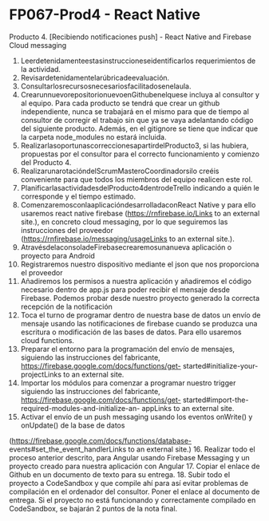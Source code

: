 # FP067-Prod4 - React Native
Producto 4. [Recibiendo notificaciones push] - React Native and Firebase Cloud messaging

1. Leerdetenidamenteestasinstruccioneseidentificarlos requerimientos de la actividad.
2. Revisardetenidamentelarúbricadeevaluación.
3. Consultarlosrecursosnecesariosfacilitadosenelaula.
4. CrearunnuevorepositorionuevoenGithubenelquese
incluya al consultor y al equipo. Para cada producto se tendrá que crear un github independiente, nunca se trabajará en el mismo para que de tiempo al consultor de corregir el trabajo sin que ya se vaya adelantando código del siguiente producto. Además, en el gitignore se tiene que indicar que la carpeta node_modules no estará incluida.
5. RealizarlasoportunascorreccionesapartirdelProducto3, si las hubiera, propuestas por el consultor para el correcto funcionamiento y comienzo del Producto 4.
6. RealizarunarotacióndelScrumMasteroCoordinadorsilo creéis conveniente para que todos los miembros del equipo realicen este rol.
7. PlanificarlasactividadesdelProducto4dentrodeTrello indicando a quién le corresponde y el tiempo estimado.
8. ComenzaremosconlaaplicacióndesarrolladaconReact Native y para ello usaremos react native firebase (https://rnfirebase.io/Links to an external site.), en concreto cloud messaging, por lo que seguiremos las instrucciones del proveedor (https://rnfirebase.io/messaging/usageLinks to an external site.).
9. AtravésdelaconsoladeFirebasecrearemosunanueva aplicación o proyecto para Android
10. Registraremos nuestro dispositivo mediante el json que nos proporciona el proveedor
11. Añadiremos los permisos a nuestra aplicación y añadiremos el código necesario dentro de app.js para poder recibir el mensaje desde Firebase. Podemos probar desde nuestro proyecto generado la correcta recepción de la notificación
12. Toca el turno de programar dentro de nuestra base de datos un envío de mensaje usando las notificaciones de firebase cuando se produzca una escritura o modificación de las bases de datos. Para ello usaremos cloud functions.
13. Preparar el entorno para la programación del envío de mensajes, siguiendo las instrucciones del
fabricante, https://firebase.google.com/docs/functions/get- started#initialize-your-projectLinks to an external site.
14. Importar los módulos para comenzar a programar nuestro trigger siguiendo las instrucciones del fabricante, https://firebase.google.com/docs/functions/get- started#import-the-required-modules-and-initialize-an- appLinks to an external site.
15. Activar el envío de un push messaging usando los eventos onWrite() y onUpdate() de la base de datos
        
(https://firebase.google.com/docs/functions/database-
events#set_the_event_handlerLinks to an external site.) 
16. Realizar todo el proceso anterior descrito, para Angular
usando Firebase Messaging y un proyecto creado para
nuestra aplicación con Angular
17. Copiar el enlace de Github en un documento de texto para
su entrega.
18. Subir todo el proyecto a CodeSandbox y que compile ahí
para así evitar problemas de compilación en el ordenador del consultor. Poner el enlace al documento de entrega. Si el proyecto no está funcionando y correctamente compilado en CodeSandbox, se bajarán 2 puntos de la nota final.
